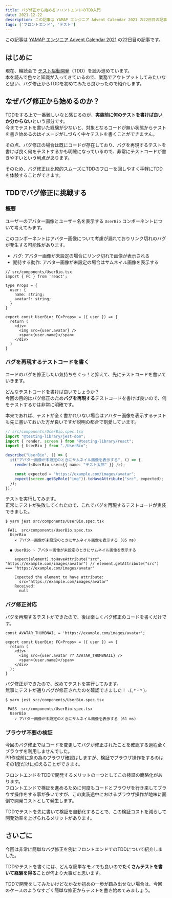 ```yaml
---
title: バグ修正から始めるフロントエンドのTDD入門
date: 2021-12-22
description: この記事は YAMAP エンジニア Advent Calendar 2021 の22日目の記事です。現在、輪読会で「テスト駆動開発」（TDD）を読み進めています。本を読んで色々と知識が入ってきているので、業務でアウトプットしてみたいなと思い、バグ修正からTDDを初めてみたら良かったので紹介します。
tags: ['フロントエンド', 'テスト']
---
```


この記事は [YAMAP エンジニア Advent Calendar 2021](https://qiita.com/advent-calendar/2021/yamap-engginers) の22日目の記事です。

## はじめに
現在、輪読会で [テスト駆動開発](https://www.amazon.co.jp/dp/B077D2L69C/ref=dp-kindle-redirect?_encoding=UTF8&btkr=1)（TDD）を読み進めています。  
本を読んで色々と知識が入ってきているので、業務でアウトプットしてみたいなと思い、バグ修正からTDDを初めてみたら良かったので紹介します。

## なぜバグ修正から始めるのか？
TDDをする上で一番難しいなと感じるのが、**実装前に何のテストを書けば良いか分からない**という部分です。  
今までテストを書いた経験が少ないと、対象となるコードが無い状態からテストを書き始めるのはイメージがしづらく中々テストを書くことができません。

その点、バグ修正の場合は既にコードが存在しており、バグを再現するテストを書けば良く何をテストするかも明確になっているので、非常にテストコードが書きやすいという利点があります。

そのため、バグ修正は比較的スムーズにTDDのフローを回しやすく手軽にTDDを体験することができます。

## TDDでバグ修正に挑戦する
### 概要
ユーザーのアバター画像とユーザー名を表示する `UserBio` コンポーネントについて考えてみます。

このコンポーネントはアバター画像について考慮が漏れておりリンク切れのバグが発生する可能性があります。
- バグ: アバター画像が未設定の場合にリンク切れで画像が表示される  
- 期待する動作: アバター画像が未設定の場合はサムネイル画像を表示する

```tsx
// src/components/UserBio.tsx
import { FC } from 'react';

type Props = {
  user: {
    name: string;
    avatar?: string;
  }
}

export const UserBio: FC<Props> = ({ user }) => {
  return (
    <div>
      <img src={user.avatar} />
      <span>{user.name}</span>
    </div>
  )
}
```

### バグを再現するテストコードを書く
コードのバグを修正したい気持ちをぐっ！と抑えて、先にテストコードを書いていきます。

どんなテストコードを書けば良いでしょうか？  
今回の目的はバグ修正のため**バグを再現する**テストコードを書けば良いので、何をテストするかは非常に明確です。

本来であれば、テストが全く書かれいない場合はアバター画像を表示するテストも先に書いておいた方が良いですが説明の都合で割愛しています。

```typescript
// src/components/UserBio.spec.tsx
import "@testing-library/jest-dom";
import { render, screen } from "@testing-library/react";
import { UserBio } from "./UserBio";

describe("UserBio", () => {
  it("アバター画像が未設定のときにサムネイル画像を表示する", () => {
    render(<UserBio user={{ name: "テスト太郎" }} />);

    const expected = "https://example.com/images/avatar";
    expect(screen.getByRole("img")).toHaveAttribute("src", expected);
  });
});
```

テストを実行してみます。  
正常にテストが失敗してくれたので、これでバグを再現するテストコードが実装できました。

```shell
$ yarn jest src/components/UserBio.spec.tsx

 FAIL  src/components/UserBio.spec.tsx
  UserBio
    ✕ アバター画像が未設定のときにサムネイル画像を表示する (85 ms)

  ● UserBio › アバター画像が未設定のときにサムネイル画像を表示する

    expect(element).toHaveAttribute("src", "https://example.com/images/avatar") // element.getAttribute("src") === "https://example.com/images/avatar"

    Expected the element to have attribute:
      src="https://example.com/images/avatar"
    Received:
      null
```

### バグ修正対応
バグを再現するテストができたので、後は楽しくバグ修正のコードを書くだけです。

```tsx
const AVATAR_THUMBNAIL = 'https://example.com/images/avatar';

export const UserBio: FC<Props> = ({ user }) => {
  return (
    <div>
      <img src={user.avatar ?? AVATAR_THUMBNAIL} />
      <span>{user.name}</span>
    </div>
  );
}
```

バグ修正ができたので、改めてテストを実行してみます。  
無事にテストが通りバグが修正されたのを確認できました！ ⸜(｡˃ ᵕ ˂ )⸝

```shell
$ yarn jest src/components/UserBio.spec.tsx

 PASS  src/components/UserBio.spec.tsx
  UserBio
    ✓ アバター画像が未設定のときにサムネイル画像を表示する (61 ms)
```

### ブラウザ不要の検証
今回のバグ修正ではコードを変更してバグが修正されたことを確認する過程全くブラウザを利用しませんでした。  
PR作成前に念の為のブラウザ確認はしますが、検証でブラウザ操作をするのはその1度だけに抑えることができます。

フロントエンドをTDDで開発するメリットの一つとしてこの検証の簡略化があります。  
フロントエンドで検証を進めるために何度もコードとブラウザを行き来してブラウザ操作をする事が多いですが、この実装途中におけるブラウザ操作が地味に面倒で開発コストとして発生します。

TDDでテストを先に書いて検証を自動化することで、この検証コストを減らして開発効率を上げられるメリットがあります。

## さいごに
今回は非常に簡単なバグ修正を例にフロントエンドでのTDDについて紹介しました。

TDDやテストを書くには、どんな簡単なモノでも良いので**たくさんテストを書いて経験を得る**ことが何より大事だと思います。  

TDDで開発をしてみたいけどなかなか初めの一歩が踏み出せない場合は、今回のケースのようなすごく簡単な修正からテストを書き始めてみましょう。
